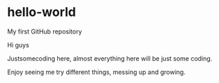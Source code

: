 # hello-world
My first GitHub repository

Hi guys

Justsomecoding here, almost everything here will be just some coding.

Enjoy seeing me try different things, messing up and growing.
